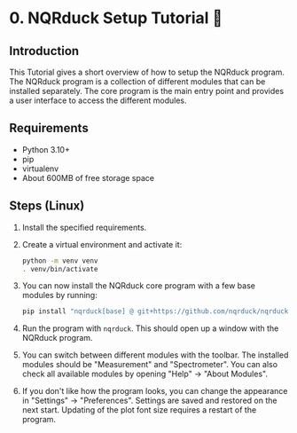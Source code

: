 # 0. NQRduck Setup Tutorial 🦆
## Introduction
This Tutorial gives a short overview of how to setup the NQRduck program. The NQRduck program is a collection of different modules that can be installed separately. The core program is the main entry point and provides a user interface to access the different modules. 

## Requirements

- Python 3.10+
- pip
- virtualenv
- About 600MB of free storage space


## Steps (Linux)
1. Install the specified requirements.
2. Create a virtual environment and activate it:
    ```bash
    python -m venv venv
    . venv/bin/activate
    ```
3. You can now install the NQRduck core program with a few base modules by running:
    
    ```bash
    pip install "nqrduck[base] @ git+https://github.com/nqrduck/nqrduck"
    ```
4. Run the program with `nqrduck`. This should open up a window with the NQRduck program.

5. You can switch between different modules with the toolbar. The installed modules should be "Measurement" and "Spectrometer". You can also check all available modules by opening "Help" -> "About Modules".

6. If you don't like how the program looks, you can change the appearance in "Settings" -> "Preferences". Settings are saved and restored on the next start. Updating of the plot font size requires a restart of the program.


